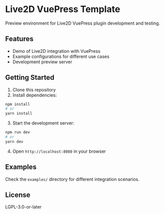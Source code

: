 # Live2D VuePress Template

Preview environment for Live2D VuePress plugin development and testing.

## Features

- Demo of Live2D integration with VuePress
- Example configurations for different use cases
- Development preview server

## Getting Started

1. Clone this repository
2. Install dependencies:

```bash
npm install
# or
yarn install
```

3. Start the development server:

```bash
npm run dev
# or
yarn dev
```

4. Open `http://localhost:8080` in your browser

## Examples

Check the `examples/` directory for different integration scenarios.

## License

LGPL-3.0-or-later